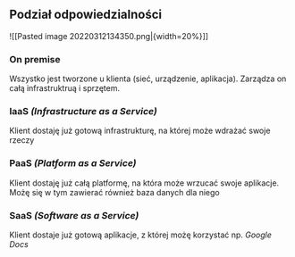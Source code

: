 ## Podział odpowiedzialności
![[Pasted image 20220312134350.png|{width=20%}]]


### On premise
Wszystko jest tworzone u klienta (sieć, urządzenie, aplikacja). Zarządza on całą infrastruktruą i sprzętem.
<br> 

### IaaS *(Infrastructure as a Service)*
Klient dostaję już gotową infrastrukturę, na której może wdrażać swoje rzeczy
<br>

### PaaS *(Platform as a Service)*
Klient dostaję już całą platformę, na która może wrzucać swoje aplikacje. Możę się w tym zawierać również baza danych dla niego
<br> 

### SaaS *(Software as a Service)*
Klient dostaje już gotową aplikacje, z której możę korzystać np. *Google Docs*

